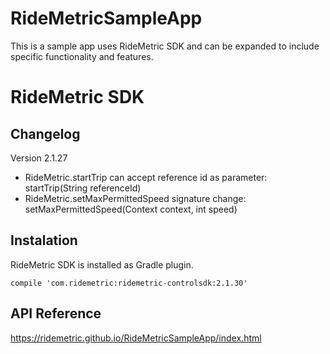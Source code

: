 # RideMetricSampleApp
This is a sample app uses RideMetric SDK and can be expanded to include specific functionality and features.

# RideMetric SDK
## Changelog
Version 2.1.27
* RideMetric.startTrip can accept reference id as parameter: startTrip(String referenceId)
* RideMetric.setMaxPermittedSpeed signature change: setMaxPermittedSpeed(Context context, int speed)


## Instalation
RideMetric SDK is installed as Gradle plugin.
```
compile 'com.ridemetric:ridemetric-controlsdk:2.1.30'
```

## API Reference
<https://ridemetric.github.io/RideMetricSampleApp/index.html>
